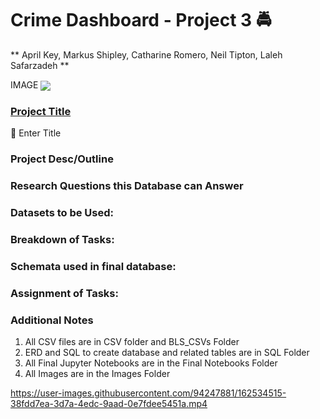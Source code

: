 
# Crime Dashboard - Project 3 :oncoming_police_car:
** April Key, Markus Shipley, Catharine Romero, Neil Tipton, Laleh Safarzadeh **

IMAGE
<img valign="middle" src="https://img.shields.io/badge/See Below-brightgreen.svg">

### <ins>Project Title</ins> ###

  :closed_lock_with_key: Enter Title 

### Project Desc/Outline ###


### Research Questions this Database can Answer ###
    

### Datasets to be Used: ###


### Breakdown of Tasks: ###



### Schemata used in final database: ###


### Assignment of Tasks: ###

### Additional Notes
 1. All CSV files are in CSV folder and BLS_CSVs Folder
 2. ERD and SQL to create database and related tables are in SQL Folder
 3. All Final Jupyter Notebooks are in the Final Notebooks Folder
 4. All Images are in the Images Folder




https://user-images.githubusercontent.com/94247881/162534515-38fdd7ea-3d7a-4edc-9aad-0e7fdee5451a.mp4

